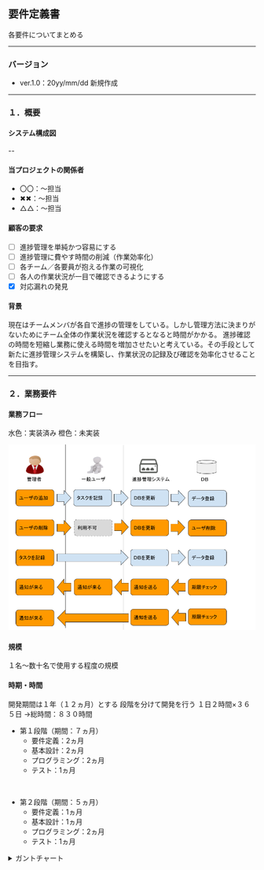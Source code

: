 ## 要件定義書
各要件についてまとめる

---

### バージョン

- ver.1.0：20yy/mm/dd 新規作成

---

### １．概要

#### システム構成図

--

#### 当プロジェクトの関係者

- 〇〇：～担当
- ✖✖：～担当
- △△：～担当

#### 顧客の要求

- [ ] 進捗管理を単純かつ容易にする
- [ ] 進捗管理に費やす時間の削減（作業効率化）
- [ ] 各チーム／各要員が抱える作業の可視化
- [ ] 各人の作業状況が一目で確認できるようにする
- [x] 対応漏れの発見

#### 背景

現在はチームメンバが各自で進捗の管理をしている。しかし管理方法に決まりがないためにチーム全体の作業状況を確認するとなると時間がかかる。
進捗確認の時間を短縮し業務に使える時間を増加させたいと考えている。その手段として新たに進捗管理システムを構築し、作業状況の記録及び確認を効率化させることを目指す。

---
### ２．業務要件

#### 業務フロー

水色：実装済み
橙色：未実装

![簡易業務フロー](https://github.com/code-10157/asp.net_core_ver.2/blob/main/asp_projects/documents/%E8%B3%87%E6%96%99/%E6%A5%AD%E5%8B%99%E3%83%95%E3%83%AD%E3%83%BC.png)


#### 規模
１名～数十名で使用する程度の規模


#### 時期・時間
開発期間は１年（１２ヵ月）とする
段階を分けて開発を行う
１日２時間×３６５日
→総時間：８３０時間

- 第１段階（期間：７ヵ月）
  - 要件定義：2ヵ月
  - 基本設計：2ヵ月
  - プログラミング：2ヵ月
  - テスト：1ヵ月

<br>

- 第２段階（期間：５ヵ月）
  - 要件定義：1ヵ月
  - 基本設計：1ヵ月
  - プログラミング：2ヵ月
  - テスト：1ヵ月

<details>
  <summary>ガントチャート</summary>

  __-第１段階-__
  要件定義

  ``` plantuml
  @startgantt
  -- 第１段階 --
  [要件定義] lasts 60 days
  -- タスク --
  [資料確認] lasts 5 days
  then [現行システムの調査] lasts 10 days
  then [対応方針の検討] lasts 15 days
  then [仕様書作成] lasts 15 days
  then [レビュ―] lasts 10 days
  then [予備] lasts 5 days
  @endgantt
  ```

  基本設計

  ``` plantuml
  @startgantt
  -- 第１段階 --
  [基本設計] lasts 60 days
  -- タスク --
  [設計書作成] lasts 30 days
  then [試験書作成] lasts 15 days
  then [レビュ―] lasts 15 days
  @endgantt
  ```

  プログラミング

  ``` plantuml
  @startgantt
  -- 第１段階 --
  [プログラミング] lasts 60 days
  -- タスク --
  [新規機能の実装１] lasts 15 days
  then [新規機能の実装２] lasts 15 days
  then [新規機能の実装３] lasts 15 days
  then [レビュ―] lasts 15 days
  @endgantt
  ```

  テスト

  ``` plantuml
  @startgantt
  -- 第１段階 --
  [テスト] lasts 30 days
  -- タスク --
  [試験実施] lasts 30 days
  [バグの修正] lasts 30 days
  @endgantt
  ```

  __-第２段階-__
  要件定義
  ``` plantuml
  @startgantt
  -- 第１段階 --
  -- 第２段階 --
  [要件定義] lasts 30 days
  -- タスク --
  [対応方針の検討] lasts 12 days
  then [仕様書の修正] lasts 12 days
  then [レビュ―] lasts 6 days
  @endgantt
  ```

  基本設計
  ``` plantuml
  @startgantt
  -- 第１段階 --
  -- 第２段階 --
  [基本設計] lasts 30 days
  -- タスク --
  [設計書作成] lasts 20 days
  then [試験書作成] lasts 5 days
  then [レビュ―] lasts 5 days
  @endgantt
  ```

  プログラミング
  ``` plantuml
  @startgantt
  -- 第１段階 --
  -- 第２段階 --
  [プログラミング] lasts 60 days
  -- タスク --
  [新規機能の実装１] lasts 15 days
  then [新規機能の実装２] lasts 15 days
  then [新規機能の実装３] lasts 15 days
  then [レビュ―] lasts 15 days
  @endgantt
  ```

  テスト
  ``` plantuml
  @startgantt
  -- 第１段階 --
  -- 第２段階 --
  [テスト] lasts 25 days
  -- タスク --
  [試験実施] lasts 25 days
  [バグの修正] lasts 25 days
  @endgantt
  ```

  __-リリース-__
  ``` plantuml
  @startgantt
  -- 第１段階 --
  -- 第２段階 --
  -- リリース --
  [リリース] lasts 5 days
  @endgantt
  ```

</details>
